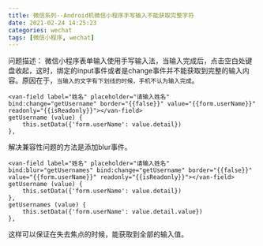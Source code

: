 ```yaml
---
title: 微信系列--Android机微信小程序手写输入不能获取完整字符
date: 2021-02-24 14:25:23
categories: wechat
tags: [微信小程序, wechat]
---
```

问题描述：
微信小程序表单输入使用手写输入法，当输入完成后，点击空白处键盘收起，这时，绑定的input事件或者是change事件并不能获取到完整的输入内容。原因在于，`当输入的文字有下划线的时候，手机不认为输入完成`。
```
<van-field label="姓名" placeholder="请输入姓名" bind:change="getUsername" border="{{false}}" value="{{form.userName}}" readonly="{{isReadonly}}"></van-field>
getUsername (value) {
    this.setData({'form.userName': value.detail})
},
```
解决兼容性问题的方法是添加blur事件。
```
<van-field label="姓名" placeholder="请输入姓名" bind:blur="getUsernames" bind:change="getUsername" border="{{false}}" value="{{form.userName}}" readonly="{{isReadonly}}"></van-field>
getUsername (value) {
    this.setData({'form.userName': value.detail})
},
getUsernames (value) {
    this.setData({'form.userName': value.detail.value})
},
```
这样可以保证在失去焦点的时候，能获取到全部的输入值。
